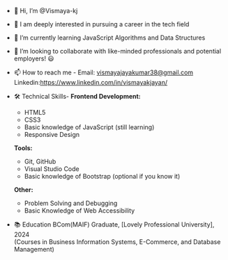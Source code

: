 - 👋 Hi, I’m @Vismaya-kj
- 👀 I am deeply interested in pursuing a career in the tech field
- 🌱 I’m currently learning JavaScript Algorithms and Data Structures
- 💞️ I’m looking to collaborate  with like-minded professionals and potential employers! 😃
- 📫 How to reach me -
     Email: vismayajayakumar38@gmail.com
     Linkedin:https://www.linkedin.com/in/vismayakjayan/
- 🛠️ Technical Skills-
   **Frontend Development:**  
  - HTML5  
  - CSS3  
  - Basic knowledge of JavaScript (still learning)  
  - Responsive Design

  **Tools:**  
  - Git, GitHub  
  - Visual Studio Code  
  - Basic knowledge of Bootstrap (optional if you know it)

  **Other:**  
  - Problem Solving and Debugging  
  - Basic Knowledge of Web Accessibility
- 📚 Education
   BCom(MAIF) Graduate, [Lovely Professional University], 2024  
  (Courses in Business Information Systems, E-Commerce, and Database Management)

<!---
Vismaya-kj/Vismaya-kj is a ✨ special ✨ repository because its `README.md` (this file) appears on your GitHub profile.
You can click the Preview link to take a look at your changes.
--->
